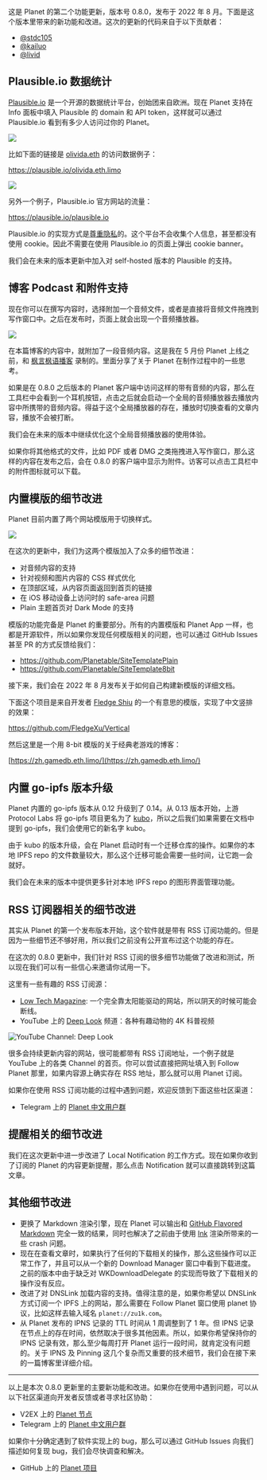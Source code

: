 这是 Planet 的第二个功能更新，版本号 0.8.0，发布于 2022 年 8 月。下面是这个版本里带来的新功能和改进。这次的更新的代码来自于以下贡献者：

* [@stdc105](https://github.com/stdc105)
* [@kailuo](https://github.com/kailuo)
* [@livid](https://github.com/livid)

## Plausible.io 数据统计

[Plausible.io](https://plausible.io) 是一个开源的数据统计平台，创始团来自欧洲。现在 Planet 支持在 Info 面板中填入 Plausible 的 domain 和 API token，这样就可以通过 Plausible.io 看到有多少人访问过你的 Planet。

![](toolbar-plausible.png)

比如下面的链接是 [olivida.eth](https://olivida.eth.limo/) 的访问数据例子：

https://plausible.io/olivida.eth.limo

![](plausible-olivida.eth.png)

另外一个例子，Plausible.io 官方网站的流量：

https://plausible.io/plausible.io

Plausible.io 的实现方式是[尊重隐私](https://plausible.io/privacy-focused-web-analytics)的。这个平台不会收集个人信息，甚至都没有使用 cookie。因此不需要在使用 Plausible.io 的页面上弹出 cookie banner。

我们会在未来的版本更新中加入对 self-hosted 版本的 Plausible 的支持。

## 博客 Podcast 和附件支持

现在你可以在撰写内容时，选择附加一个音频文件，或者是直接将音频文件拖拽到写作窗口中。之后在发布时，页面上就会出现一个音频播放器。

![](writer-podcast.png)

在本篇博客的内容中，就附加了一段音频内容。这是我在 5 月份 Planet 上线之前，和 [枫言枫语播客](https://fyfy.fm) 录制的。里面分享了关于 Planet 在制作过程中的一些思考。

如果是在 0.8.0 之后版本的 Planet 客户端中访问这样的带有音频的内容，那么在工具栏中会看到一个耳机按钮，点击之后就会启动一个全局的音频播放器去播放内容中所携带的音频内容。得益于这个全局播放器的存在，播放时切换查看的文章内容，播放不会被打断。

我们会在未来的版本中继续优化这个全局音频播放器的使用体验。

如果你将其他格式的文件，比如 PDF 或者 DMG 之类拖拽进入写作窗口，那么这样的内容在发布之后，会在 0.8.0 的客户端中显示为附件。访客可以点击工具栏中的附件图标就可以下载。

## 内置模版的细节改进

Planet 目前内置了两个网站模版用于切换样式。

![](template-browser-8bit.png)

在这次的更新中，我们为这两个模版加入了众多的细节改进：

* 对音频内容的支持
* 针对视频和图片内容的 CSS 样式优化
* 在顶部区域，从内容页面返回到首页的链接
* 在 iOS 移动设备上访问时的 safe-area 问题
* Plain 主题首页对 Dark Mode 的支持

模版的功能完备是 Planet 的重要部分。所有的内置模版和 Planet App 一样，也都是开源软件，所以如果你发现任何模版相关的问题，也可以通过 GitHub Issues 甚至 PR 的方式反馈给我们：

* https://github.com/Planetable/SiteTemplatePlain
* https://github.com/Planetable/SiteTemplate8bit

接下来，我们会在 2022 年 8 月发布关于如何自己构建新模版的详细文档。

下面这个项目是来自开发者 [Fledge Shiu](https://github.com/FledgeXu) 的一个有意思的模版，实现了中文竖排的效果：

https://github.com/FledgeXu/Vertical

然后这里是一个用 8-bit 模版的关于经典老游戏的博客：

[https://zh.gamedb.eth.limo/](https://zh.gamedb.eth.limo/)

## 内置 go-ipfs 版本升级

Planet 内置的 go-ipfs 版本从 0.12 升级到了 0.14。从 0.13 版本开始，上游 Protocol Labs 将 go-ipfs 项目更名为了 [kubo](https://github.com/ipfs/kubo)，所以之后我们如果需要在文档中提到 go-ipfs，我们会使用它的新名字 kubo。

由于 kubo 的版本升级，会在 Planet 启动时有一个迁移仓库的操作。如果你的本地 IPFS repo 的文件数量较大，那么这个迁移可能会需要一些时间，让它跑一会就好。

我们会在未来的版本中提供更多针对本地 IPFS repo 的图形界面管理功能。

## RSS 订阅器相关的细节改进

其实从 Planet 的第一个发布版本开始，这个软件就是带有 RSS 订阅功能的。但是因为一些细节还不够好用，所以我们之前没有公开宣布过这个功能的存在。

在这次的 0.8.0 更新中，我们针对 RSS 订阅的很多细节功能做了改进和测试，所以现在我们可以有一些信心来邀请你试用一下。

这里有一些有趣的 RSS 订阅源：

* [Low Tech Magazine](https://solar.lowtechmagazine.com/): 一个完全靠太阳能驱动的网站，所以阴天的时候可能会断线。
* YouTube 上的 [Deep Look](https://www.youtube.com/c/KQEDDeepLook) 频道：各种有趣动物的 4K 科普视频

![YouTube Channel: Deep Look](deep-look.png)

很多会持续更新内容的网站，很可能都带有 RSS 订阅地址，一个例子就是 YouTube 上的各类 Channel 的首页。你可以尝试直接把网址填入到 Follow Planet 那里，如果内容源上确实存在 RSS 地址，那么就可以用 Planet 订阅。

如果你在使用 RSS 订阅功能的过程中遇到问题，欢迎反馈到下面这些社区渠道：

* Telegram 上的 [Planet 中文用户群](https://t.me/+5bl7FIsxeChlOWIz)

## 提醒相关的细节改进

我们在这次更新中进一步改进了 Local Notification 的工作方式。现在如果你收到了订阅的 Planet 的内容更新提醒，那么点击 Notification 就可以直接跳转到这篇文章。

## 其他细节改进

* 更换了 Markdown 渲染引擎，现在 Planet 可以输出和 [GitHub Flavored Markdown](https://github.github.com/gfm/) 完全一致的结果，同时也解决了之前由于使用 [Ink](https://github.com/JohnSundell/Ink) 渲染所带来的一些 crash 问题。
* 现在在查看文章时，如果执行了任何的下载相关的操作，那么这些操作可以正常工作了，并且可以从一个新的 Download Manager 窗口中看到下载进度。之前的版本中由于缺乏对 WKDownloadDelegate 的实现而导致了下载相关的操作没有反应。
* 改进了对 DNSLink 加载内容的支持。值得注意的是，如果你希望以 DNSLink 方式订阅一个 IPFS 上的网站，那么需要在 Follow Planet 窗口使用 planet 协议，比如这样去输入域名 `planet://zu1k.com`。
* 从 Planet 发布的 IPNS 记录的 TTL 时间从 1 周调整到了 1 年。但 IPNS 记录在节点上的存在时间，依然取决于很多其他因素。所以，如果你希望保持你的 IPNS 记录有效，那么至少每周打开 Planet 运行一段时间，就肯定没有问题的。关于 IPNS 及 Pinning 这几个复杂而又重要的技术细节，我们会在接下来的一篇博客里详细介绍。

---

以上是本次 0.8.0 更新里的主要新功能和改进。如果你在使用中遇到问题，可以从以下社区渠道向开发者反馈或者寻求社区协助：

* V2EX 上的 [Planet 节点](https://www.v2ex.com/go/planet)
* Telegram 上的 [Planet 中文用户群](https://t.me/+5bl7FIsxeChlOWIz)

如果你十分确定遇到了软件实现上的 bug，那么可以通过 GitHub Issues 向我们描述如何复现 bug，我们会尽快调查和解决。

* GitHub 上的 [Planet 项目](https://github.com/Planetable/Planet)